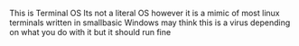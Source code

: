 This is Terminal OS 
Its not a literal OS however it is a mimic of most linux terminals written in smallbasic
Windows may think this is a virus depending on what you do with it but it should run fine
